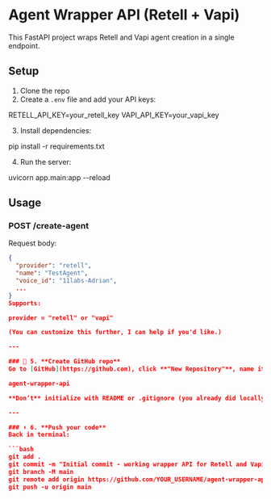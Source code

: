 # Agent Wrapper API (Retell + Vapi)

This FastAPI project wraps Retell and Vapi agent creation in a single endpoint.

## Setup

1. Clone the repo
2. Create a `.env` file and add your API keys:

RETELL_API_KEY=your_retell_key
VAPI_API_KEY=your_vapi_key

3. Install dependencies:

pip install -r requirements.txt

4. Run the server:

uvicorn app.main:app --reload

## Usage

### POST /create-agent

Request body:

````json
{
  "provider": "retell",
  "name": "TestAgent",
  "voice_id": "11labs-Adrian",
  ...
}
Supports:

provider = "retell" or "vapi"

(You can customize this further, I can help if you'd like.)

---

### 🔗 5. **Create GitHub repo**
Go to [GitHub](https://github.com), click **"New Repository"**, name it something like:

agent-wrapper-api

**Don’t** initialize with README or .gitignore (you already did locally).

---

### ⬆️ 6. **Push your code**
Back in terminal:

```bash
git add .
git commit -m "Initial commit - working wrapper API for Retell and Vapi"
git branch -M main
git remote add origin https://github.com/YOUR_USERNAME/agent-wrapper-api.git
git push -u origin main
````
